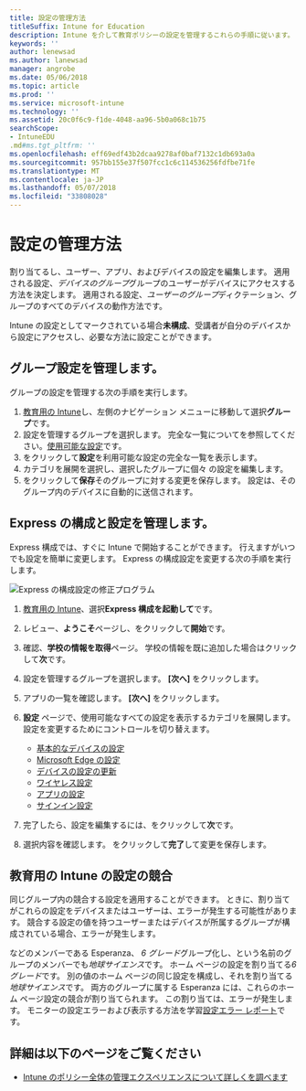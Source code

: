 ```yaml
---
title: 設定の管理方法
titleSuffix: Intune for Education
description: Intune を介して教育ポリシーの設定を管理するこれらの手順に従います。
keywords: ''
author: lenewsad
ms.author: lanewsad
manager: angrobe
ms.date: 05/06/2018
ms.topic: article
ms.prod: ''
ms.service: microsoft-intune
ms.technology: ''
ms.assetid: 20c0f6c9-f1de-4048-aa96-5b0a068c1b75
searchScope:
- IntuneEDU
.md#ms.tgt_pltfrm: ''
ms.openlocfilehash: eff69edf43b2dcaa9278af0baf7132c1db693a0a
ms.sourcegitcommit: 957bb155e37f507fcc1c6c114536256fdfbe71fe
ms.translationtype: MT
ms.contentlocale: ja-JP
ms.lasthandoff: 05/07/2018
ms.locfileid: "33808028"
---
```

# <a name="how-do-i-manage-settings"></a>設定の管理方法

割り当てるし、ユーザー、アプリ、およびデバイスの設定を編集します。 適用される設定、*デバイスのグループ*グループのユーザーがデバイスにアクセスする方法を決定します。 適用される設定、*ユーザーのグループ*ディクテーション、グループのすべてのデバイスの動作方法です。 

Intune の設定としてマークされている場合**未構成**、受講者が自分のデバイスから設定にアクセスし、必要な方法に設定ことができます。

## <a name="manage-group-settings"></a>グループ設定を管理します。

グループの設定を管理する次の手順を実行します。
1. [教育用の Intune](https://intuneeducation.portal.azure.com)し、左側のナビゲーション メニューに移動して選択**グループ**です。
2. 設定を管理するグループを選択します。 完全な一覧についてを参照してください。[使用可能な設定](what-are-settings.md)です。
3. をクリックして**設定**を利用可能な設定の完全な一覧を表示します。
4. カテゴリを展開を選択し、選択したグループに個々 の設定を編集します。
5. をクリックして**保存**そのグループに対する変更を保存します。 設定は、そのグループ内のデバイスに自動的に送信されます。

## <a name="manage-settings-with-express-configuration"></a>Express の構成と設定を管理します。

Express 構成では、すぐに Intune で開始することができます。 行えますがいつでも設定を簡単に変更します。 Express の構成設定を変更する次の手順を実行します。

  ![Express の構成設定の修正プログラム](./media/express-config-006-choose-settings.png)

1. [教育用の Intune](https://intuneeducation.portal.azure.com)、選択**Express 構成を起動して**です。 
2. レビュー、**ようこそ**ページし、をクリックして**開始**です。
2. 確認、**学校の情報を取得**ページ。 学校の情報を既に追加した場合はクリックして**次**です。
3. 設定を管理するグループを選択します。 **[次へ]** をクリックします。
4. アプリの一覧を確認します。 **[次へ]** をクリックします。
5. **設定** ページで、使用可能なすべての設定を表示するカテゴリを展開します。 設定を変更するためにコントロールを切り替えます。
   * [基本的なデバイスの設定](available-settings.md#basic-device-settings)
   * [Microsoft Edge の設定](available-settings.md#microsoft-edge-settings)
   * [デバイスの設定の更新](available-settings.md#device-update-settings)
   * [ワイヤレス設定](available-settings.md#wireless-settings)
   * [アプリの設定](available-settings.md#app-settings)
   * [サインイン設定](available-settings.md#sign-in-settings)

6. 完了したら、設定を編集するには、をクリックして**次**です。
7. 選択内容を確認します。 をクリックして**完了**して変更を保存します。

## <a name="conflicting-settings-in-intune-for-education"></a>教育用の Intune の設定の競合
同じグループ内の競合する設定を適用することができます。 ときに、割り当てがこれらの設定をデバイスまたはユーザーは、エラーが発生する可能性があります。 競合する設定の値を持つユーザーまたはデバイスが所属するグループが構成されている場合、エラーが発生します。

などのメンバーである Esperanza、 *6 グレード*グループ化し、という名前のグループのメンバーでも*地球サイエンス*です。 ホーム ページの設定を割り当てる*6 グレード*です。 別の値のホーム ページの同じ設定を構成し、それを割り当てる*地球サイエンス*です。 両方のグループに属する Esperanza には、これらのホーム ページ設定の競合が割り当てられます。 この割り当ては、エラーが発生します。 モニターの設定エラーおよび表示する方法を学習[設定エラー レポート](what-are-reports.md)です。

## <a name="find-out-more"></a>詳細は以下のページをご覧ください

- [Intune のポリシー全体の管理エクスペリエンスについて詳しくを調べます](https://docs.microsoft.com/intune/deploy-use/manage-settings-and-features-on-your-devices-with-microsoft-intune-policies)
